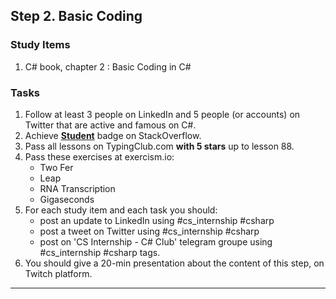 ## Step 2. Basic Coding

### Study Items  <!-- omit in toc -->
  
1. C# book, chapter 2 : Basic Coding in C#

### Tasks  <!-- omit in toc -->

  1. Follow at least 3 people on LinkedIn and 5 people (or accounts) on Twitter that are active and famous on C#.
  2. Achieve [**Student**](https://stackoverflow.com/help/badges/2/student) badge on StackOverflow.
  3. Pass all lessons on TypingClub.com **with 5 stars** up to lesson 88.
  4. Pass these exercises at exercism.io:  
      - Two Fer  
      - Leap  
      - RNA Transcription  
      - Gigaseconds  
  5. For each study item and each task you should:  
     - post an update to LinkedIn using #cs_internship #csharp  
     - post a tweet on Twitter using #cs_internship #csharp
     - post on 'CS Internship - C# Club' telegram groupe using #cs_internship #csharp tags.
  6. You should give a 20-min presentation about the content of this step, on Twitch platform.

<hr/>

